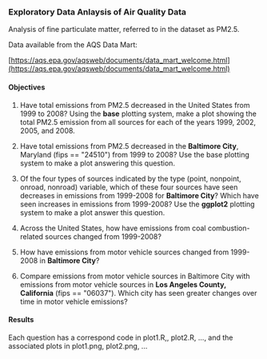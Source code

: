 ### Exploratory Data Anlaysis of Air Quality Data

Analysis of fine particulate matter, referred to in the dataset as PM2.5.

Data available from the AQS Data Mart:

[https://aqs.epa.gov/aqsweb/documents/data_mart_welcome.html](https://aqs.epa.gov/aqsweb/documents/data_mart_welcome.html)

#### Objectives

1. Have total emissions from PM2.5 decreased in the United States from 1999 to 2008? Using the **base** plotting system, make a plot showing the total PM2.5 emission from all sources for each of the years 1999, 2002, 2005, and 2008.

2. Have total emissions from PM2.5 decreased in the **Baltimore City**, Maryland (fips == "24510") from 1999 to 2008? Use the base plotting system to make a plot answering this question. 

3. Of the four types of sources indicated by the type (point, nonpoint, onroad, nonroad) variable, which of these four sources have seen decreases in emissions from 1999-2008 for **Baltimore City**? Which have seen increases in emissions from 1999-2008? Use the **ggplot2** plotting system to make a plot answer this question.

4. Across the United States, how have emissions from coal combustion-related sources changed from 1999-2008?

5. How have emissions from motor vehicle sources changed from 1999-2008 in **Baltimore City**?

6. Compare emissions from motor vehicle sources in Baltimore City with emissions from motor vehicle sources in **Los Angeles County, California** (fips == "06037"). Which city has seen greater changes over time in motor vehicle emissions?


#### Results

Each question has a correspond code in plot1.R,, plot2.R, ..., and the associated plots in plot1.png, plot2.png, ...
